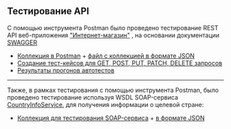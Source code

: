 ## Тестирование API
С помощью инструмента Postman было проведено тестирование REST API веб-приложения ["Интернет-магазин"](https://qa.demoshopping.ru) , на основании документации [SWAGGER](https://qa.demoshopping.ru/api-docs/)


-  [Коллекция в Postman](https://www.postman.com/test66-2666/workspace/test/collection/38269191-8cbacb2d-18d6-4798-9db4-97c95113ec68?action=share&creator=38269191&active-environment=38269191-ca091062-7923-4e9e-9613-f76d7910f516) + [файл с коллекцией в формате JSON](https://github.com/ksgavrilenko/api/commit/6eb826b9df13e09f21a9372a759d87cb5cf2f383)
-  [Создание тест-кейсов для GET, POST, PUT, PATCH, DELETE запросов](https://github.com/ksgavrilenko/api/commit/11bdefff6464cc6560869145df0e1b94f86b14e3)
-  [Результаты прогонов автотестов](https://github.com/ksgavrilenko/api/commit/791c4f5fc85354a0b7d995b615cc100eab9c20ab)



___



Также, в рамках тестирования с помощью инструмента Postman, было проведено тестирование используя WSDL SOAP-сервиса [CountryInfoService](http://webservices.oorsprong.org/websamples.countryinfo/CountryInfoService.wso?WSDL), для получения информации о целевой стране: 
-  [Коллекция для тестирования SOAP-сервиса](https://www.postman.com/test66-2666/workspace/test/collection/38269191-ee1728dd-2780-4385-883a-a12040d2af3b?action=share&creator=38269191&active-environment=38269191-ca091062-7923-4e9e-9613-f76d7910f516) + [в формате JSON](https://github.com/ksgavrilenko/api/commit/81b9a6f72ae86fdc98eb9885aa4bbebda43747e5)
